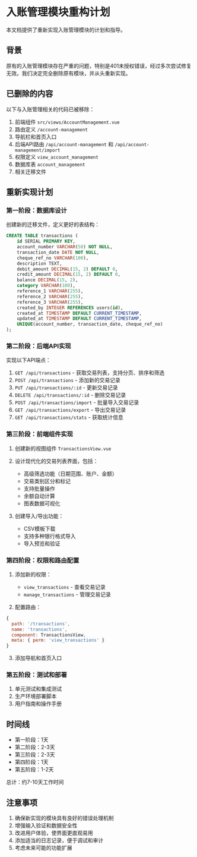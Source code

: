 # 入账管理模块重构计划

本文档提供了重新实现入账管理模块的计划和指导。

## 背景

原有的入账管理模块存在严重的问题，特别是401未授权错误，经过多次尝试修复无效。我们决定完全删除原有模块，并从头重新实现。

## 已删除的内容

以下与入账管理相关的代码已被移除：

1. 前端组件 `src/views/AccountManagement.vue`
2. 路由定义 `/account-management`
3. 导航栏和首页入口
4. 后端API路由 `/api/account-management` 和 `/api/account-management/import`
5. 权限定义 `view_account_management`
6. 数据库表 `account_management`
7. 相关迁移文件

## 重新实现计划

### 第一阶段：数据库设计

创建新的迁移文件，定义更好的表结构：

```sql
CREATE TABLE transactions (
    id SERIAL PRIMARY KEY,
    account_number VARCHAR(50) NOT NULL,
    transaction_date DATE NOT NULL,
    cheque_ref_no VARCHAR(100),
    description TEXT,
    debit_amount DECIMAL(15, 2) DEFAULT 0,
    credit_amount DECIMAL(15, 2) DEFAULT 0,
    balance DECIMAL(15, 2),
    category VARCHAR(100),
    reference_1 VARCHAR(255),
    reference_2 VARCHAR(255),
    reference_3 VARCHAR(255),
    created_by INTEGER REFERENCES users(id),
    created_at TIMESTAMP DEFAULT CURRENT_TIMESTAMP,
    updated_at TIMESTAMP DEFAULT CURRENT_TIMESTAMP,
    UNIQUE(account_number, transaction_date, cheque_ref_no)
);
```

### 第二阶段：后端API实现

实现以下API端点：

1. `GET /api/transactions` - 获取交易列表，支持分页、排序和筛选
2. `POST /api/transactions` - 添加新的交易记录
3. `PUT /api/transactions/:id` - 更新交易记录
4. `DELETE /api/transactions/:id` - 删除交易记录
5. `POST /api/transactions/import` - 批量导入交易记录
6. `GET /api/transactions/export` - 导出交易记录
7. `GET /api/transactions/stats` - 获取统计信息

### 第三阶段：前端组件实现

1. 创建新的视图组件 `TransactionsView.vue`
2. 设计现代化的交易列表界面，包括：
   - 高级筛选功能（日期范围、账户、金额）
   - 交易类别区分和标记
   - 支持批量操作
   - 余额自动计算
   - 图表数据可视化

3. 创建导入/导出功能：
   - CSV模板下载
   - 支持多种银行格式导入
   - 导入预览和验证

### 第四阶段：权限和路由配置

1. 添加新的权限：
   - `view_transactions` - 查看交易记录
   - `manage_transactions` - 管理交易记录

2. 配置路由：
```javascript
{
  path: '/transactions',
  name: 'transactions',
  component: TransactionsView,
  meta: { perm: 'view_transactions' }
}
```

3. 添加导航和首页入口

### 第五阶段：测试和部署

1. 单元测试和集成测试
2. 生产环境部署脚本
3. 用户指南和操作手册

## 时间线

- 第一阶段：1天
- 第二阶段：2-3天
- 第三阶段：2-3天
- 第四阶段：1天
- 第五阶段：1-2天

总计：约7-10天工作时间

## 注意事项

1. 确保新实现的模块具有良好的错误处理机制
2. 增强输入验证和数据安全性
3. 改进用户体验，使界面更直观易用
4. 添加适当的日志记录，便于调试和审计
5. 考虑未来可能的功能扩展